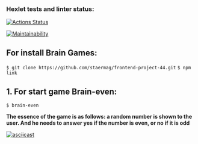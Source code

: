 ### Hexlet tests and linter status:
[![Actions Status](https://github.com/staermag/frontend-project-44/workflows/hexlet-check/badge.svg)](https://github.com/staermag/frontend-project-44/actions)

[![Maintainability](https://api.codeclimate.com/v1/badges/aa0f73af4ffeec744c31/maintainability)](https://codeclimate.com/github/staermag/frontend-project-44/maintainability)

## For install Brain Games:

`$ git clone https://github.com/staermag/frontend-project-44.git`
`$ npm link`

## 1. For start game Brain-even:

`$ brain-even`

**The essence of the game is as follows: a random number is shown to the user. And he needs to answer yes if the number is even, or no if it is odd**

[![asciicast](https://asciinema.org/a/TG3Bg1c9ENfTyupqMFBDIOOBe.svg)](https://asciinema.org/a/TG3Bg1c9ENfTyupqMFBDIOOBe)